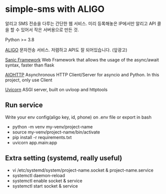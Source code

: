 # simple-sms with ALIGO
알리고 SMS 전송을 다루는 간단한 웹 서비스. 미리 등록해놓은 IP에서만 알리고 API 콜을 할 수 있어서 작은 서버용으로 만든 것.

Python >= 3.8

[ALIGO](https://smartsms.aligo.in/admin/api/info.html)
문자전송 서비스. 저렴하고 API도 잘 되어있습니다. (앞광고)

[Sanic Framework](https://sanic.readthedocs.io/)
Web Framework that allows the usage of the async/await syntax, faster than flask

[AIOHTTP](https://docs.aiohttp.org/en/stable/)
Asynchronous HTTP Client/Server for asyncio and Python. In this project, only use Client

[Uvicorn](https://www.uvicorn.org/)
ASGI server, built on uvloop and httptools

## Run service
Write your env config(aligo key, id, phone) on .env file or export in bash

- python -m venv my-venv/project-name
- source my-venv/project-name/bin/activate
- pip install -r requirements.txt
- uvicorn app.main:app

## Extra setting (systemd, really useful)
- vi /etc/systemd/system/project-name.socket & project-name.service
- systemctl daemon-reload
- systemctl enable socket & service
- systemctl start socket & service
